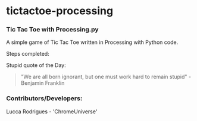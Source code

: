 # tictactoe-processing

### Tic Tac Toe with Processing.py

A simple game of Tic Tac Toe written in Processing with Python code.

Steps completed:

Stupid quote of the Day:

> "We are all born ignorant, but one must work hard to remain stupid" - Benjamin Franklin

### Contributors/Developers:

Lucca Rodrigues - 'ChromeUniverse'

